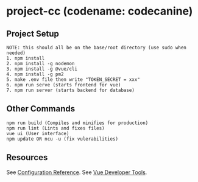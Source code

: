 # project-cc (codename: codecanine)

## Project Setup
```
NOTE: this should all be on the base/root directory (use sudo when needed)
1. npm install
2. npm install -g nodemon
3. npm install -g @vue/cli
4. npm install -g pm2
5. make .env file then write "TOKEN_SECRET = xxx"
6. npm run serve (starts frontend for vue)
7. npm run server (starts backend for database)
```

## Other Commands
```
npm run build (Compiles and minifies for production)
npm run lint (Lints and fixes files)
vue ui (User interface)
npm update OR ncu -u (fix vulerabilities)
```

## Resources
See [Configuration Reference](https://cli.vuejs.org/config/).
See [Vue Developer Tools](https://github.com/vuejs/vue-devtools#vue-devtools).

